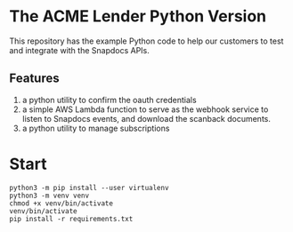 # The ACME Lender Python Version

This repository has the example Python code to help our customers to test and integrate with the Snapdocs APIs.

## Features

1. a python utility to confirm the oauth credentials
2. a simple AWS Lambda function to serve as the webhook service to listen to Snapdocs events, and download the scanback documents.
3. a python utility to manage subscriptions

# Start

````
python3 -m pip install --user virtualenv
python3 -m venv venv
chmod +x venv/bin/activate
venv/bin/activate 
pip install -r requirements.txt
````